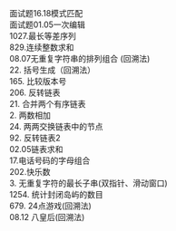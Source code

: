 面试题16.18模式匹配 <br>
面试题01.05一次编辑 <br>
1027.最长等差序列 <br>
829.连续整数求和 <br>
08.07无重复字符串的排列组合 (回溯法)<br>
22. 括号生成（回溯法） <br>
165. 比较版本号 <br>
206. 反转链表 <br>
21. 合并两个有序链表 <br>
2. 两数相加 <br>
24. 两两交换链表中的节点 <br>
92. 反转链表2 <br>
02.05链表求和 <br>
17.电话号码的字母组合 <br>
202.快乐数 <br>
3. 无重复字符的最长子串(双指针、滑动窗口) <br>
1254. 统计封闭岛屿的数目 <br>
679. 24点游戏(回溯法) <br>
08.12 八皇后(回溯法) <br>
